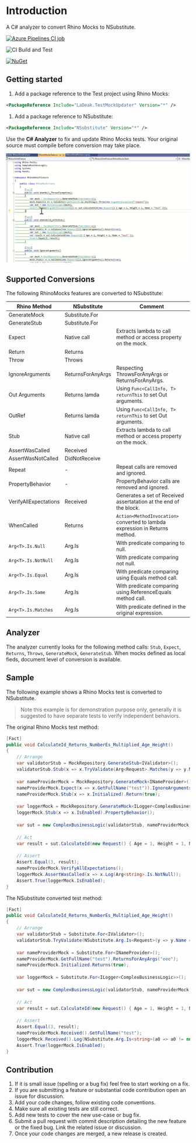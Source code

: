 # Introduction 

A C# analyzer to convert Rhino Mocks to NSubstitute.


[![Azure Pipelines CI job](https://ladeak.visualstudio.com/My%20private%20projects/_apis/build/status/TestUpdaterAnalyzers%20-%20CI?branchName=master)](https://ladeak.visualstudio.com/My%20private%20projects/_build/latest?definitionId=9&branchName=master)

![CI Build and Test](https://github.com/ladeak/TestUpdaterAnalyzers/workflows/CI%20Build%20and%20Test/badge.svg)

[![NuGet](https://img.shields.io/nuget/v/LaDeak.TestMockUpdater.svg)](https://www.nuget.org/packages/LaDeak.TestMockUpdater/)

## Getting started

1. Add a package reference to the Test project using Rhino Mocks:

```xml
<PackageReference Include="LaDeak.TestMockUpdater" Version="*" />
```

1. Add a package reference to NSubstitute:

```xml
<PackageReference Include="NSubstitute" Version="*" />
```

Use the **C# Analyzer** to fix and update Rhino Mocks tests. Your original source must compile before conversion may take place.

![analyzer-sample](docs/analyzer-sample.gif)

## Supported Conversions

The following RhinoMocks features are converted to NSubstitute:

| Rhino Method            | NSubstitute       | Comment                                                                                   |
|-------------------------|-------------------|-------------------------------------------------------------------------------------------|
| GenerateMock            | Substitute.For    |                                                                                           |
| GenerateStub            | Substitute.For    |                                                                                           |
| Expect                  | Native call       | Extracts lambda to call method or access property on the mock.                            |
| Return                  | Returns           |                                                                                           |
| Throw                   | Throws            |                                                                                           |
| IgnoreArguments         | ReturnsForAnyArgs | Respecting ThrowsForAnyArgs or ReturnsForAnyArgs.                                         |
| Out Arguments           | Returns lamda     | Using ```Func<CallInfo, T> returnThis``` to set Out arguments.                            |
| OutRef                  | Returns lamda     | Using ```Func<CallInfo, T> returnThis``` to set Out arguments.                            |
| Stub                    | Native call       | Extracts lambda to call method or access property on the mock.                            |
| AssertWasCalled         | Received          |                                                                                           |
| AssertWasNotCalled      | DidNotReceive     |                                                                                           |
| Repeat                  | -                 | Repeat calls are removed and ignored.                                                     |
| PropertyBehavior        | -                 | PropertyBehavior calls are removed and ignored.                                           |
| VerifyAllExpectations   | Received          | Generates a set of Received assertatation at the end of the block.                        |
| WhenCalled              | Returns           | ```Action<MethodInvocation>``` converted to lambda expression in Returns method.          |
| ```Arg<T>.Is.Null```    | Arg.Is            | With predicate comparing to null.                                                         |
| ```Arg<T>.Is.NotNull``` | Arg.Is            | With predicate comparing not null.                                                        |
| ```Arg<T>.Is.Equal```   | Arg.Is            | With predicate comparing using Equals method call.                                        |
| ```Arg<T>.Is.Same```    | Arg.Is            | With predicate comparing using ReferenceEquals method call.                               |
| ```Arg<T>.Is.Matches``` | Arg.Is            | With predicate defined in the original expression.                                        |

## Analyzer

The analyzer currently looks for the following method calls: ```Stub```,  ```Expect```,  ```Returns```, ```Throws```,  ```GenerateMock```,  ```GenerateStub```. When mocks defined as local fieds, document level of conversion is available.

## Sample

The following example shows a Rhino Mocks test is converted to NSubstitute.

> Note this example is for demonstration purpose only, generally it is suggested to have separate tests to verify independent behaviors.

The original Rhino Mocks test method:

```csharp
[Fact]
public void CalculateId_Returns_NumberEs_Multiplied_Age_Height()
{
    // Arrange
    var validatorStub = MockRepository.GenerateStub<IValidator>();
    validatorStub.Stub(x => x.TryValidate(Arg<Request>.Matches(y => y.Name == "test"), out Arg<bool>.Out(true).Dummy)).Return(true);

    var nameProviderMock = MockRepository.GenerateMock<INameProvider>();
    nameProviderMock.Expect(x => x.GetFullName("test")).IgnoreArguments().Return("eee").Repeat.Any();
    nameProviderMock.Stub(x => x.Initialized).Return(true);

    var loggerMock = MockRepository.GenerateMock<ILogger<ComplexBusinessLogic>>();
    loggerMock.Stub(x => x.IsEnabled).PropertyBehavior();

    var sut = new ComplexBusinessLogic(validatorStub, nameProviderMock, loggerMock);
    
    // Act
    var result = sut.CalculateId(new Request() { Age = 1, Height = 1, Name = "test" });

    // Assert
    Assert.Equal(3, result);
    nameProviderMock.VerifyAllExpectations();
    loggerMock.AssertWasCalled(x => x.Log(Arg<string>.Is.NotNull));
    Assert.True(loggerMock.IsEnabled);
}
```

The NSubstitute converted test method:

```csharp
[Fact]
public void CalculateId_Returns_NumberEs_Multiplied_Age_Height()
{
    // Arrange
    var validatorStub = Substitute.For<IValidator>();
    validatorStub.TryValidate(NSubstitute.Arg.Is<Request>(y => y.Name == "test"), out NSubstitute.Arg.Any<bool>()).Returns(a0 => { a0[1] = true; return true; });

    var nameProviderMock = Substitute.For<INameProvider>();
    nameProviderMock.GetFullName("test").ReturnsForAnyArgs("eee");
    nameProviderMock.Initialized.Returns(true);

    var loggerMock = Substitute.For<ILogger<ComplexBusinessLogic>>();

    var sut = new ComplexBusinessLogic(validatorStub, nameProviderMock, loggerMock);
    
    // Act
    var result = sut.CalculateId(new Request() { Age = 1, Height = 1, Name = "test" });

    // Assert
    Assert.Equal(3, result);
    nameProviderMock.Received().GetFullName("test");
    loggerMock.Received().Log(NSubstitute.Arg.Is<string>(a0 => a0 != null));
    Assert.True(loggerMock.IsEnabled);
}
```

## Contribution

1. If it is small issue (spelling or a bug fix) feel free to start working on a fix.
1. If you are submitting a feature or substantial code contribution open an issue for discussion.
1. Add your code changes, follow existing code conventions.
1. Make sure all existing tests are still correct.
1. Add new tests to cover the new use-case or bug fix.
1. Submit a pull request with commit description detailing the new feature or the fixed bug. Link the related issue or discussion.
1. Once your code changes are merged, a new release is created.
